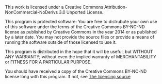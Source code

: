 This work is licensed under a Creative Commons Attribution-NonCommercial-NoDerivs 3.0 Unported License.

This program is protected software: You are free to distrubute your own use of this software under the terms of the Creative Commons BY-NC-ND license as published by Creative Commons in the year 2014 or as published by a later date. You may not provide the source files or provide a means of running the software outside of those licensed to use it.

This program is distributed in the hope that it will be useful, but WITHOUT ANY WARRANTY; without even the implied warranty of MERCHANTABILITY or FITNESS FOR A PARTICULAR PURPOSE.

You should have received a copy of the Creative Commons BY-NC-ND license long with this program. If not, see [The licensing source](https://creativecommons.org/licenses/)